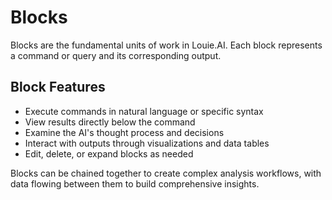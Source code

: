 # Blocks

Blocks are the fundamental units of work in Louie.AI. Each block represents a command or query and its corresponding output.

## Block Features

- Execute commands in natural language or specific syntax
- View results directly below the command
- Examine the AI's thought process and decisions
- Interact with outputs through visualizations and data tables
- Edit, delete, or expand blocks as needed

Blocks can be chained together to create complex analysis workflows, with data flowing between them to build comprehensive insights.

